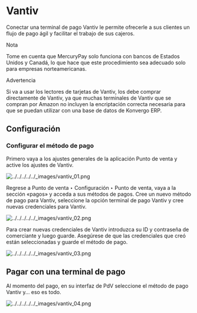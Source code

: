 # Vantiv

Conectar una terminal de pago Vantiv le permite ofrecerle a sus clientes un
flujo de pago ágil y facilitar el trabajo de sus cajeros.

<div class="alert alert-primary">
<p class="alert-title">
Nota</p><p>Tome en cuenta que MercuryPay solo funciona con bancos de Estados Unidos y Canadá, lo que hace que este procedimiento sea adecuado solo para empresas norteamericanas.</p>
</div> <div class="alert alert-warning">
<p class="alert-title">
Advertencia</p><p>Si va a usar los lectores de tarjetas de Vantiv, los debe comprar directamente de Vantiv, ya que muchas terminales de Vantiv que se compran por Amazon no incluyen la encriptación correcta necesaria para que se puedan utilizar con una base de datos de Konvergo ERP.</p>
</div>

## Configuración

### Configurar el método de pago

Primero vaya a los ajustes generales de la aplicación Punto de venta y active
los ajustes de Vantiv.

![../../../../../_images/vantiv_01.png](../../../../../_images/vantiv_01.png)

Regrese a Punto de venta ‣ Configuración ‣ Punto de venta, vaya a la sección
«pagos» y acceda a sus métodos de pagos. Cree un nuevo método de pago para
Vantiv, seleccione la opción terminal de pago Vantiv y cree nuevas
credenciales para Vantiv.

![../../../../../_images/vantiv_02.png](../../../../../_images/vantiv_02.png)

Para crear nuevas credenciales de Vantiv introduzca su ID y contraseña de
comerciante y luego guarde. Asegúrese de que las credenciales que creó están
seleccionadas y guarde el método de pago.

![../../../../../_images/vantiv_03.png](../../../../../_images/vantiv_03.png)

## Pagar con una terminal de pago

Al momento del pago, en su interfaz de PdV seleccione el método de pago Vantiv
y… eso es todo.

![../../../../../_images/vantiv_04.png](../../../../../_images/vantiv_04.png)

